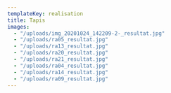 ```yaml
---
templateKey: realisation
title: Tapis
images:
  - "/uploads/img_20201024_142209-2-_resultat.jpg"
  - "/uploads/ra05_resultat.jpg"
  - "/uploads/ra13_resultat.jpg"
  - "/uploads/ra20_resultat.jpg"
  - "/uploads/ra21_resultat.jpg"
  - "/uploads/ra04_resultat.jpg"
  - "/uploads/ra14_resultat.jpg"
  - "/uploads/ra09_resultat.jpg"
---
```


